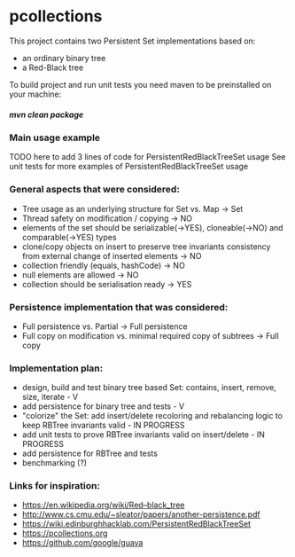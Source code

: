 # pcollections

This project contains two Persistent Set implementations based on:
  - an ordinary binary tree 
  - a Red-Black tree

To build project and run unit tests you need maven to be preinstalled on your machine:
##### mvn clean package

### Main usage example

TODO here to add 3 lines of code for PersistentRedBlackTreeSet usage
See unit tests for more examples of PersistentRedBlackTreeSet usage

### General aspects that were considered:

  - Tree usage as an underlying structure for Set vs. Map -> Set
  - Thread safety on modification / copying -> NO
  - elements of the set should be serializable(->YES), cloneable(->NO) and comparable(->YES) types
  - clone/copy objects on insert to preserve tree invariants consistency from external change of inserted elements -> NO
  - collection friendly (equals, hashCode) -> NO
  - null elements are allowed -> NO
  - collection should be serialisation ready -> YES

### Persistence implementation that was considered:

  - Full persistence vs. Partial -> Full persistence
  - Full copy on modification vs. minimal required copy of subtrees -> Full copy
  
### Implementation plan:

  - design, build and test binary tree based Set: contains, insert, remove, size, iterate - V
  - add persistence for binary tree and tests - V
  - "colorize" the Set: add insert/delete recoloring and rebalancing logic to keep RBTree invariants valid - IN PROGRESS
  - add unit tests to prove RBTree invariants valid on insert/delete - IN PROGRESS  
  - add persistence for RBTree and tests   
  - benchmarking (?)
      
### Links for inspiration:

  - https://en.wikipedia.org/wiki/Red–black_tree
  - http://www.cs.cmu.edu/~sleator/papers/another-persistence.pdf
  - https://wiki.edinburghhacklab.com/PersistentRedBlackTreeSet
  - https://pcollections.org
  - https://github.com/google/guava
 
 

